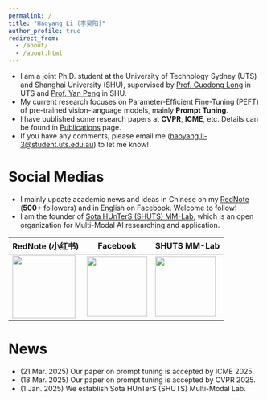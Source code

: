 ```yaml
---
permalink: /
title: "Haoyang Li (李昊阳)"
author_profile: true
redirect_from: 
  - /about/
  - /about.html
---
```


- I am a joint Ph.D. student at the University of Technology Sydney (UTS) and Shanghai University (SHU), supervised by [Prof. Guodong Long](https://profiles.uts.edu.au/guodong.long) in UTS and [Prof. Yan Peng](https://www.shu.edu.cn/info/1611/75790.htm) in SHU.
- My current research focuses on Parameter-Efficient Fine-Tuning (PEFT) of pre-trained vision-language models, mainly **Prompt Tuning**.
- I have published some research papers at **CVPR**, **ICME**, etc. Details can be found in [Publications](https://jreion.github.io/cv/publications/) page.
- If you have any comments, please email me (haoyang.li-3@student.uts.edu.au) to let me know!

Social Medias
======
- I mainly update academic news and ideas in Chinese on my [RedNote](https://www.xiaohongshu.com/user/profile/5f85c66e000000000101cfb5?xhsshare=userQrCode) (**500+** followers) and in English on Facebook. Welcome to follow!
- I am the founder of [Sota HUnTerS (SHUTS) MM-Lab](https://github.com/SHUTS-MM-LAB), which is an open organization for Multi-Modal AI researching and application.

| RedNote (小红书)  |     Facebook      |  SHUTS MM-Lab |
| ----------------- | ----------------- | ----------------- |
| <img src="https://jreion.github.io/cv/images/SocialMedia_RedNote.png" style="width:125px"> | <img src="https://jreion.github.io/cv/images/SocialMedia_Facebook.png" style="width:120px"> | <img src="https://jreion.github.io/cv/images/SocialMedia_SHUTS.png" style="width:120px"> |

News
======
- (21 Mar. 2025) Our paper on prompt tuning is accepted by ICME 2025.
- (18 Mar. 2025) Our paper on prompt tuning is accepted by CVPR 2025.
- (1 Jan. 2025) We establish Sota HUnTerS (SHUTS) Multi-Modal Lab.
